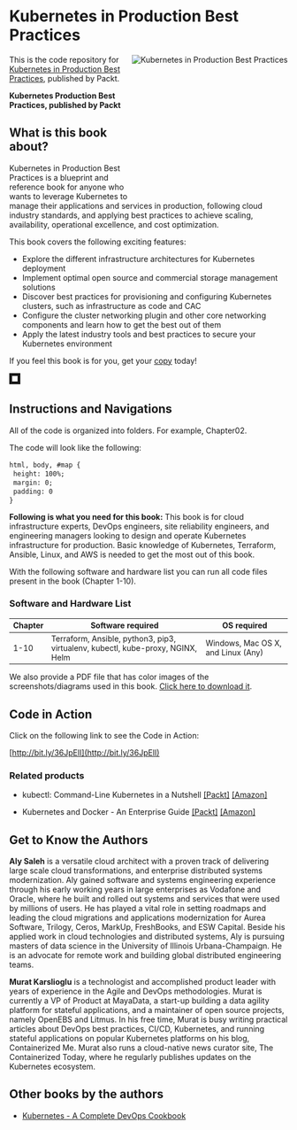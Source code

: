# Kubernetes in Production Best Practices

<a href="https://www.packtpub.com/cloud-networking/kubernetes-in-production-best-practices?utm_source=github&utm_medium=repository&utm_campaign=9781800202450"><img src="https://www.packtpub.com/media/catalog/product/cache/4cdce5a811acc0d2926d7f857dceb83b/9/7/9781800202450-original_92.jpeg" alt="Kubernetes in Production Best Practices" height="256px" align="right"></a>

This is the code repository for [Kubernetes in Production Best Practices](https://www.packtpub.com/cloud-networking/kubernetes-in-production-best-practices?utm_source=github&utm_medium=repository&utm_campaign=9781800202450), published by Packt.

**Kubernetes Production Best Practices, published by Packt**

## What is this book about?
Kubernetes in Production Best Practices is a blueprint and reference book for anyone who wants to leverage Kubernetes to manage their applications and services in production, following cloud industry standards, and applying best practices to achieve scaling, availability, operational excellence, and cost optimization.

This book covers the following exciting features: 
* Explore the different infrastructure architectures for Kubernetes deployment
* Implement optimal open source and commercial storage management solutions
* Discover best practices for provisioning and configuring Kubernetes clusters, such as infrastructure as code and CAC
* Configure the cluster networking plugin and other core networking components and learn how to get the best out of them
* Apply the latest industry tools and best practices to secure your Kubernetes environment

If you feel this book is for you, get your [copy](https://www.amazon.com/dp/1800202458) today!

<a href="https://www.packtpub.com/?utm_source=github&utm_medium=banner&utm_campaign=GitHubBanner"><img src="https://raw.githubusercontent.com/PacktPublishing/GitHub/master/GitHub.png" alt="https://www.packtpub.com/" border="5" /></a>

## Instructions and Navigations
All of the code is organized into folders. For example, Chapter02.

The code will look like the following:
```
html, body, #map {
 height: 100%; 
 margin: 0;
 padding: 0
}

```

**Following is what you need for this book:**
This book is for cloud infrastructure experts, DevOps engineers, site reliability engineers, and engineering managers looking to design and operate Kubernetes infrastructure for production. Basic knowledge of Kubernetes, Terraform, Ansible, Linux, and AWS is needed to get the most out of this book.

With the following software and hardware list you can run all code files present in the book (Chapter 1-10).

### Software and Hardware List

| Chapter  | Software required                                                                                  | OS required                        |
| -------- | ---------------------------------------------------------------------------------------------------| -----------------------------------|
| 1-10     | Terraform, Ansible, python3, pip3, virtualenv, kubectl, kube-proxy, NGINX, Helm                    | Windows, Mac OS X, and Linux (Any) |




We also provide a PDF file that has color images of the screenshots/diagrams used in this book. [Click here to download it](https://static.packt-cdn.com/downloads/9781800202450_ColorImages.pdf).

## Code in Action

Click on the following link to see the Code in Action:

[http://bit.ly/36JpElI](http://bit.ly/36JpElI)

### Related products <Other books you may enjoy>
* kubectl: Command-Line Kubernetes in a Nutshell [[Packt]](https://www.packtpub.com/product/kubectl-command-line-kubernetes-in-a-nutshell/9781800561878?utm_source=github&utm_medium=repository&utm_campaign=9781838828042#:~:text=About%20this%20book,with%20kubectl%20in%20no%20time.) [[Amazon]](https://www.amazon.com/dp/1800561873)

* Kubernetes and Docker - An Enterprise Guide [[Packt]](https://www.packtpub.com/product/kubernetes-and-docker-an-enterprise-guide/9781839213403?utm_source=github&utm_medium=repository&utm_campaign=9781839213403) [[Amazon]](https://www.amazon.com/dp/183921340X)

## Get to Know the Authors
**Aly Saleh**
is a versatile cloud architect with a proven track of delivering large scale cloud transformations, and enterprise distributed systems modernization. Aly gained software and systems engineering experience through his early working years in large enterprises as Vodafone and Oracle, where he built and rolled out systems and services that were used by millions of users. He has played a vital role in setting roadmaps and leading the cloud migrations and applications modernization for Aurea Software, Trilogy, Ceros, MarkUp, FreshBooks, and ESW Capital. Beside his applied work in cloud technologies and distributed systems, Aly is pursuing masters of data science in the University of Illinois Urbana-Champaign. He is an advocate for remote work and building global distributed engineering teams.


**Murat Karslioglu**
is a technologist and accomplished product leader with years of experience in the Agile and DevOps methodologies. Murat is currently a VP of Product at MayaData, a start-up building a data agility platform for stateful applications, and a maintainer of open source projects, namely OpenEBS and Litmus. In his free time, Murat is busy writing practical articles about DevOps best practices, CI/CD, Kubernetes, and running stateful applications on popular Kubernetes platforms on his blog, Containerized Me. Murat also runs a cloud-native news curator site, The Containerized Today, where he regularly publishes updates on the Kubernetes ecosystem.



## Other books by the authors
* [Kubernetes - A Complete DevOps Cookbook](https://www.packtpub.com/product/kubernetes-a-complete-devops-cookbook/9781838828042?utm_source=github&utm_medium=repository&utm_campaign=9781838828042)


